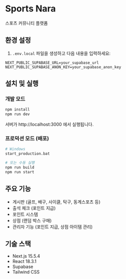 ﻿# Sports Nara

스포츠 커뮤니티 플랫폼

## 환경 설정

1. `.env.local` 파일을 생성하고 다음 내용을 입력하세요:

```env
NEXT_PUBLIC_SUPABASE_URL=your_supabase_url
NEXT_PUBLIC_SUPABASE_ANON_KEY=your_supabase_anon_key
```

## 설치 및 실행

### 개발 모드
```bash
npm install
npm run dev
```
서버가 http://localhost:3000 에서 실행됩니다.

### 프로덕션 모드 (배포)
```bash
# Windows
start_production.bat

# 또는 수동 실행
npm run build
npm run start
```

## 주요 기능

- 게시판 (골프, 배구, 사이클, 탁구, 동계스포츠 등)
- 출석 체크 (포인트 지급)
- 포인트 시스템
- 상점 (랜덤 박스 구매)
- 관리자 기능 (포인트 지급, 상점 아이템 관리)

## 기술 스택

- Next.js 15.5.4
- React 18.3.1
- Supabase
- Tailwind CSS
